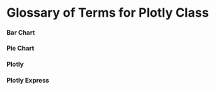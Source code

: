 # Glossary of Terms for Plotly Class

#### Bar Chart

#### Pie Chart

#### Plotly

#### Plotly Express